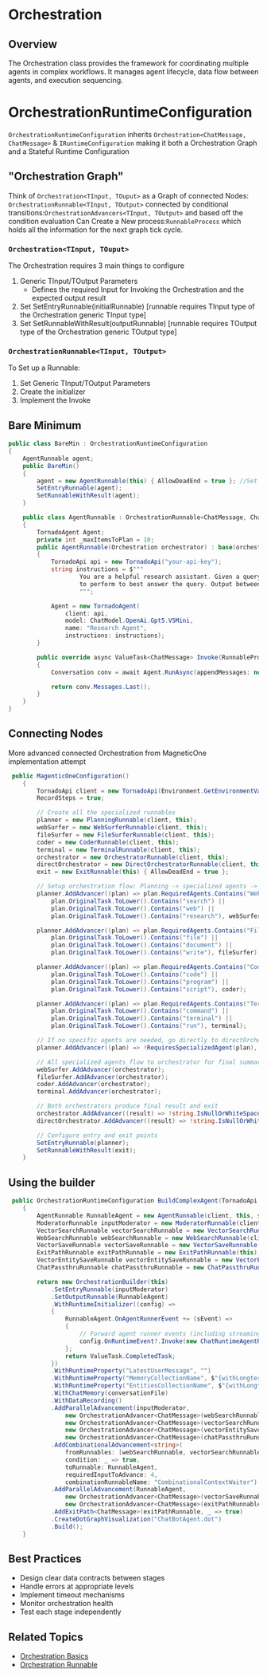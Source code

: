 # Orchestration

## Overview

The Orchestration class provides the framework for coordinating multiple agents in complex workflows. It manages agent lifecycle, data flow between agents, and execution sequencing.

# OrchestrationRuntimeConfiguration

`OrchestrationRuntimeConfiguration` inherits `Orchestration<ChatMessage, ChatMessage>` & `IRuntimeConfiguration`  making it both a Orchestration Graph and a Stateful Runtime Configuration


## "Orchestration Graph"

Think of `Orchestration<TInput, TOuput>` as a Graph of connected Nodes: `OrchestrationRunnable<TInput, TOutput>` connected by conditional transitions:`OrchestrationAdvancers<TInput, TOutput>` 
and based off the condition evaluation Can Create a New process:`RunnableProcess` which holds all the information for the next graph tick cycle.

### `Orchestration<TInput, TOuput>`

The Orchestration requires 3 main things to configure
1. Generic TInput/TOutput Parameters
    * Defines the required Input for Invoking the Orchestration and the expected output result
2. Set SetEntryRunnable(initialRunnable) [runnable requires TInput type of the Orchestration generic TInput type]
3. Set SetRunnableWithResult(outputRunnable) [runnable requires TOutput type of the Orchestration generic TOutput type]


### `OrchestrationRunnable<TInput, TOutput>`

To Set up a Runnable:
1. Set Generic TInput/TOutput Parameters
2. Create the initializer
3. Implement the Invoke


## Bare Minimum

```csharp
public class BareMin : OrchestrationRuntimeConfiguration
{
    AgentRunnable agent;
    public BareMin()
    {
        agent = new AgentRunnable(this) { AllowDeadEnd = true }; //Set deadend to disable reattempts and finish the execution
        SetEntryRunnable(agent);
        SetRunnableWithResult(agent); 
    }

    public class AgentRunnable : OrchestrationRunnable<ChatMessage, ChatMessage>
    {
        TornadoAgent Agent;
        private int _maxItemsToPlan = 10;
        public AgentRunnable(Orchestration orchestrator) : base(orchestrator)
        {
            TornadoApi api = new TornadoApi("your-api-key");
            string instructions = $"""
                    You are a helpful research assistant. Given a query, come up with a set of web searches, 
                    to perform to best answer the query. Output between 1 and {_maxItemsToPlan} terms to query for. 
                    """;

            Agent = new TornadoAgent(
                client: api,
                model: ChatModel.OpenAi.Gpt5.V5Mini,
                name: "Research Agent",
                instructions: instructions);
        }

        public override async ValueTask<ChatMessage> Invoke(RunnableProcess<ChatMessage, ChatMessage> process)
        {
            Conversation conv = await Agent.RunAsync(appendMessages: new List<ChatMessage> { process.Input });

            return conv.Messages.Last();
        }
    }
}
```
## Connecting Nodes
More advanced connected Orchestration from MagneticOne implementation attempt
```csharp
 public MagenticOneConfiguration() 
    {
        TornadoApi client = new TornadoApi(Environment.GetEnvironmentVariable("OPENAI_API_KEY"), LLmProviders.OpenAi);
        RecordSteps = true;

        // Create all the specialized runnables
        planner = new PlanningRunnable(client, this);
        webSurfer = new WebSurferRunnable(client, this);
        fileSurfer = new FileSurferRunnable(client, this);
        coder = new CoderRunnable(client, this);
        terminal = new TerminalRunnable(client, this);
        orchestrator = new OrchestratorRunnable(client, this);
        directOrchestrator = new DirectOrchestratorRunnable(client, this);
        exit = new ExitRunnable(this) { AllowDeadEnd = true };

        // Setup orchestration flow: Planning -> specialized agents -> orchestrator for final summary -> exit
        planner.AddAdvancer((plan) => plan.RequiredAgents.Contains("WebSurfer") ||
            plan.OriginalTask.ToLower().Contains("search") ||
            plan.OriginalTask.ToLower().Contains("web") ||
            plan.OriginalTask.ToLower().Contains("research"), webSurfer);

        planner.AddAdvancer((plan) => plan.RequiredAgents.Contains("FileSurfer") ||
            plan.OriginalTask.ToLower().Contains("file") ||
            plan.OriginalTask.ToLower().Contains("document") ||
            plan.OriginalTask.ToLower().Contains("write"), fileSurfer);

        planner.AddAdvancer((plan) => plan.RequiredAgents.Contains("Coder") ||
            plan.OriginalTask.ToLower().Contains("code") ||
            plan.OriginalTask.ToLower().Contains("program") ||
            plan.OriginalTask.ToLower().Contains("script"), coder);

        planner.AddAdvancer((plan) => plan.RequiredAgents.Contains("Terminal") ||
            plan.OriginalTask.ToLower().Contains("command") ||
            plan.OriginalTask.ToLower().Contains("terminal") ||
            plan.OriginalTask.ToLower().Contains("run"), terminal);

        // If no specific agents are needed, go directly to directOrchestrator
        planner.AddAdvancer((plan) => !RequiresSpecializedAgent(plan), directOrchestrator);

        // All specialized agents flow to orchestrator for final summary
        webSurfer.AddAdvancer(orchestrator);
        fileSurfer.AddAdvancer(orchestrator);
        coder.AddAdvancer(orchestrator);
        terminal.AddAdvancer(orchestrator);

        // Both orchestrators produce final result and exit
        orchestrator.AddAdvancer((result) => !string.IsNullOrWhiteSpace(result.TaskResult), exit);
        directOrchestrator.AddAdvancer((result) => !string.IsNullOrWhiteSpace(result.TaskResult), exit);

        // Configure entry and exit points
        SetEntryRunnable(planner);
        SetRunnableWithResult(exit);
    }
```

## Using the builder
```csharp
 public OrchestrationRuntimeConfiguration BuildComplexAgent(TornadoApi client, bool streaming = false, string chromaUri = "http://localhost:8001/api/v2/",string conversationFile = "AgentV10.json", string withLongtermMemoryID = "AgentV10")
    {
        AgentRunnable RunnableAgent = new AgentRunnable(client, this, streaming);
        ModeratorRunnable inputModerator = new ModeratorRunnable(client, this);
        VectorSearchRunnable vectorSearchRunnable = new VectorSearchRunnable(client, this, chromaUri);
        WebSearchRunnable webSearchRunnable = new WebSearchRunnable(client, this);
        VectorSaveRunnable vectorSaveRunnable = new VectorSaveRunnable(client, this, chromaUri);
        ExitPathRunnable exitPathRunnable = new ExitPathRunnable(this);
        VectorEntitySaveRunnable vectorEntitySaveRunnable = new VectorEntitySaveRunnable(client, this, chromaUri);
        ChatPassthruRunnable chatPassthruRunnable = new ChatPassthruRunnable(this);

        return new OrchestrationBuilder(this)
            .SetEntryRunnable(inputModerator)
            .SetOutputRunnable(RunnableAgent)
            .WithRuntimeInitializer((config) =>
            {
                RunnableAgent.OnAgentRunnerEvent += (sEvent) =>
                {
                    // Forward agent runner events (including streaming) to runtime
                    config.OnRuntimeEvent?.Invoke(new ChatRuntimeAgentRunnerEvents(sEvent, config.Runtime?.Id ?? string.Empty));
                };
                return ValueTask.CompletedTask;
            })
            .WithRuntimeProperty("LatestUserMessage", "")
            .WithRuntimeProperty("MemoryCollectionName", $"{withLongtermMemoryID}")
            .WithRuntimeProperty("EntitiesCollectionName", $"{withLongtermMemoryID}Entities")
            .WithChatMemory(conversationFile)
            .WithDataRecording()
            .AddParallelAdvancement(inputModerator,
                new OrchestrationAdvancer<ChatMessage>(webSearchRunnable),
                new OrchestrationAdvancer<ChatMessage>(vectorSearchRunnable),
                new OrchestrationAdvancer<ChatMessage>(vectorEntitySaveRunnable),
                new OrchestrationAdvancer<ChatMessage>(chatPassthruRunnable))
            .AddCombinationalAdvancement<string>(
                fromRunnables: [webSearchRunnable, vectorSearchRunnable, vectorEntitySaveRunnable, chatPassthruRunnable],
                condition: _ => true,
                toRunnable: RunnableAgent,
                requiredInputToAdvance: 4,
                combinationRunnableName: "CombinationalContextWaiter")
            .AddParallelAdvancement(RunnableAgent,
                new OrchestrationAdvancer<ChatMessage>(vectorSaveRunnable),
                new OrchestrationAdvancer<ChatMessage>(exitPathRunnable))
            .AddExitPath<ChatMessage>(exitPathRunnable, _ => true)
            .CreateDotGraphVisualization("ChatBotAgent.dot")
            .Build();
    }
```

## Best Practices

- Design clear data contracts between stages
- Handle errors at appropriate levels
- Implement timeout mechanisms
- Monitor orchestration health
- Test each stage independently

## Related Topics

- [Orchestration Basics](./1.%20basics.md)
- [Orchestration Runnable](./3.%20Orchestration-Runnable.md)
